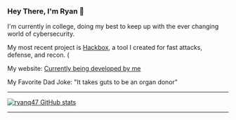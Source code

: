 ### Hey There, I'm Ryan 👋

I'm currently in college, doing my best to keep up with the ever changing world of cybersecurity.

My most recent project is [Hackbox](https://github.com/ryanq47/HackBoxLinux), a tool I created for fast attacks, defense, and recon. (

My website: [Currently being developed by me](https://ryanq47.github.io/)

My Favorite Dad Joke: "It takes guts to be an organ donor"

--------------------------------------------------------------

[![ryanq47 GitHub stats](https://github-readme-stats.vercel.app/api?username=ryanq47)](https://github.com/ryanq47/github-readme-stats)


--------------------------------------------------------------
<!--
**ryanq47/ryanq47** is a ✨ _special_ ✨ repository because its `README.md` (this file) appears on your GitHub profile.

Here are some ideas to get you started:

- 🔭 I’m currently working on ...
- 🌱 I’m currently learning ...
- 👯 I’m looking to collaborate on ...
- 🤔 I’m looking for help with ...
- 💬 Ask me about ...
- 📫 How to reach me: ...
- 😄 Pronouns: ...
- ⚡ Fun fact: ...
-->
